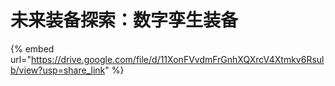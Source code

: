 # 未来装备探索：数字孪生装备

{% embed url="https://drive.google.com/file/d/11XonFVvdmFrGnhXQXrcV4Xtmkv6Rsulb/view?usp=share_link" %}
